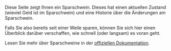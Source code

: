Diese Seite zeigt Ihnen ein Sparschwein. Dieses hat einen aktuellen Zustand (wieviel Geld ist im Sparschwein) und eine Historie über die Änderungen am Sparschwein.

Falls Sie also bereits seit einer Weile sparen, können Sie sich hier einen Überblick darüber verschaffen, wie schnell (oder langsam) es voran geht.

Lesen Sie mehr über Sparschweine in der [offiziellen Dokumentation](https://docs.firefly-iii.org/advanced-concepts/piggies).